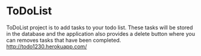 # ToDoList
ToDoList project is to add tasks to your todo list. These tasks will be stored in the database and the application also provides a delete button where you can removes tasks that have been completed.
http://todo1230.herokuapp.com/
